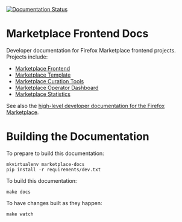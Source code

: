 [![Documentation Status](https://readthedocs.org/projects/marketplace/badge/?version=latest)](https://readthedocs.org/projects/marketplace/?badge=latest)

# Marketplace Frontend Docs

Developer documentation for Firefox Marketplace frontend projects. Projects
include:

- [Marketplace Frontend](http://github.com/mozilla/fireplace)
- [Marketplace Template](http://github.com/mozilla/marketplace-template)
- [Marketplace Curation Tools](http://github.com/mozilla/transonic)
- [Marketplace Operator Dashboard](http://github.com/mozilla/marketplace-operator-dashboard)
- [Marketplace Statistics](http://github.com/mozilla/marketplace-stats)

See also the
[high-level developer documentation for the Firefox Marketplace](https://marketplace.readthedocs.org/).


# Building the Documentation

To prepare to build this documentation:

    mkvirtualenv marketplace-docs
    pip install -r requirements/dev.txt

To build this documentation:

    make docs

To have changes built as they happen:

    make watch
